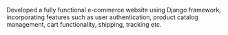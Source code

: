  Developed a fully functional e-commerce website using Django framework, incorporating features such as user authentication, product catalog management, cart functionality, shipping, tracking etc.
